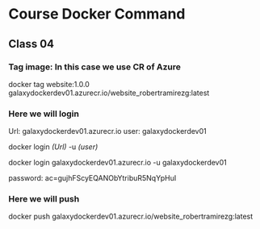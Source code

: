 # Course Docker Command
## Class 04

### Tag image: In this case we use CR of Azure
docker tag website:1.0.0 galaxydockerdev01.azurecr.io/website_robertramirezg:latest

### Here we will login

Url: galaxydockerdev01.azurecr.io
user: galaxydockerdev01

docker login *(Url)* -u *(user)*

docker login galaxydockerdev01.azurecr.io -u galaxydockerdev01

password: ac=gujhFScyEQANObYtribuR5NqYpHuI

### Here we will push
docker push galaxydockerdev01.azurecr.io/website_robertramirezg:latest
